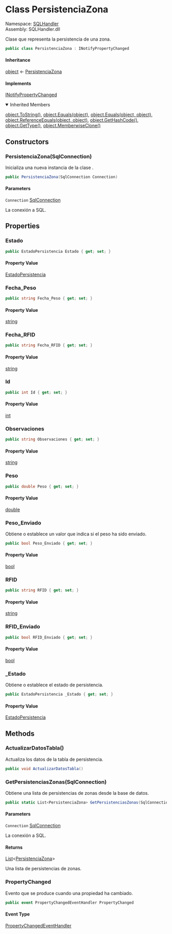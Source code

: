 # <a id="SQLHandler_PersistenciaZona"></a> Class PersistenciaZona

Namespace: [SQLHandler](SQLHandler.md)  
Assembly: SQLHandler.dll  

Clase que representa la persistencia de una zona.

```csharp
public class PersistenciaZona : INotifyPropertyChanged
```

#### Inheritance

[object](https://learn.microsoft.com/dotnet/api/system.object) ← 
[PersistenciaZona](SQLHandler.PersistenciaZona.md)

#### Implements

[INotifyPropertyChanged](https://learn.microsoft.com/dotnet/api/system.componentmodel.inotifypropertychanged)

<details open>
  <summary> Inherited Members </summary>

[object.ToString\(\)](https://learn.microsoft.com/dotnet/api/system.object.tostring), 
[object.Equals\(object\)](https://learn.microsoft.com/dotnet/api/system.object.equals\#system\-object\-equals\(system\-object\)), 
[object.Equals\(object, object\)](https://learn.microsoft.com/dotnet/api/system.object.equals\#system\-object\-equals\(system\-object\-system\-object\)), 
[object.ReferenceEquals\(object, object\)](https://learn.microsoft.com/dotnet/api/system.object.referenceequals), 
[object.GetHashCode\(\)](https://learn.microsoft.com/dotnet/api/system.object.gethashcode), 
[object.GetType\(\)](https://learn.microsoft.com/dotnet/api/system.object.gettype), 
[object.MemberwiseClone\(\)](https://learn.microsoft.com/dotnet/api/system.object.memberwiseclone)
</details>

## Constructors

### <a id="SQLHandler_PersistenciaZona__ctor_System_Data_SqlClient_SqlConnection_"></a> PersistenciaZona\(SqlConnection\)

Inicializa una nueva instancia de la clase <xref href="SQLHandler.PersistenciaZona" data-throw-if-not-resolved="false"></xref>.

```csharp
public PersistenciaZona(SqlConnection Connection)
```

#### Parameters

`Connection` [SqlConnection](https://learn.microsoft.com/dotnet/api/system.data.sqlclient.sqlconnection)

La conexión a SQL.

## Properties

### <a id="SQLHandler_PersistenciaZona_Estado"></a> Estado

```csharp
public EstadoPersistencia Estado { get; set; }
```

#### Property Value

 [EstadoPersistencia](SQLHandler.EstadoPersistencia.md)

### <a id="SQLHandler_PersistenciaZona_Fecha_Peso"></a> Fecha\_Peso

```csharp
public string Fecha_Peso { get; set; }
```

#### Property Value

 [string](https://learn.microsoft.com/dotnet/api/system.string)

### <a id="SQLHandler_PersistenciaZona_Fecha_RFID"></a> Fecha\_RFID

```csharp
public string Fecha_RFID { get; set; }
```

#### Property Value

 [string](https://learn.microsoft.com/dotnet/api/system.string)

### <a id="SQLHandler_PersistenciaZona_Id"></a> Id

```csharp
public int Id { get; set; }
```

#### Property Value

 [int](https://learn.microsoft.com/dotnet/api/system.int32)

### <a id="SQLHandler_PersistenciaZona_Observaciones"></a> Observaciones

```csharp
public string Observaciones { get; set; }
```

#### Property Value

 [string](https://learn.microsoft.com/dotnet/api/system.string)

### <a id="SQLHandler_PersistenciaZona_Peso"></a> Peso

```csharp
public double Peso { get; set; }
```

#### Property Value

 [double](https://learn.microsoft.com/dotnet/api/system.double)

### <a id="SQLHandler_PersistenciaZona_Peso_Enviado"></a> Peso\_Enviado

Obtiene o establece un valor que indica si el peso ha sido enviado.

```csharp
public bool Peso_Enviado { get; set; }
```

#### Property Value

 [bool](https://learn.microsoft.com/dotnet/api/system.boolean)

### <a id="SQLHandler_PersistenciaZona_RFID"></a> RFID

```csharp
public string RFID { get; set; }
```

#### Property Value

 [string](https://learn.microsoft.com/dotnet/api/system.string)

### <a id="SQLHandler_PersistenciaZona_RFID_Enviado"></a> RFID\_Enviado

```csharp
public bool RFID_Enviado { get; set; }
```

#### Property Value

 [bool](https://learn.microsoft.com/dotnet/api/system.boolean)

### <a id="SQLHandler_PersistenciaZona__Estado"></a> \_Estado

Obtiene o establece el estado de persistencia.

```csharp
public EstadoPersistencia _Estado { get; set; }
```

#### Property Value

 [EstadoPersistencia](SQLHandler.EstadoPersistencia.md)

## Methods

### <a id="SQLHandler_PersistenciaZona_ActualizarDatosTabla"></a> ActualizarDatosTabla\(\)

Actualiza los datos de la tabla de persistencia.

```csharp
public void ActualizarDatosTabla()
```

### <a id="SQLHandler_PersistenciaZona_GetPersistenciasZonas_System_Data_SqlClient_SqlConnection_"></a> GetPersistenciasZonas\(SqlConnection\)

Obtiene una lista de persistencias de zonas desde la base de datos.

```csharp
public static List<PersistenciaZona> GetPersistenciasZonas(SqlConnection Connection)
```

#### Parameters

`Connection` [SqlConnection](https://learn.microsoft.com/dotnet/api/system.data.sqlclient.sqlconnection)

La conexión a SQL.

#### Returns

 [List](https://learn.microsoft.com/dotnet/api/system.collections.generic.list\-1)<[PersistenciaZona](SQLHandler.PersistenciaZona.md)\>

Una lista de persistencias de zonas.

### <a id="SQLHandler_PersistenciaZona_PropertyChanged"></a> PropertyChanged

Evento que se produce cuando una propiedad ha cambiado.

```csharp
public event PropertyChangedEventHandler PropertyChanged
```

#### Event Type

 [PropertyChangedEventHandler](https://learn.microsoft.com/dotnet/api/system.componentmodel.propertychangedeventhandler)

